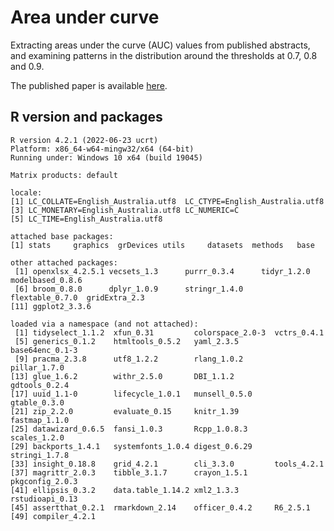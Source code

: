 # Area under curve

Extracting areas under the curve (AUC) values from published abstracts, and examining patterns in the distribution around the thresholds at 0.7, 0.8 and 0.9.

The published paper is available [here](https://bmcmedicine.biomedcentral.com/articles/10.1186/s12916-023-03048-6).

## R version and packages

```
R version 4.2.1 (2022-06-23 ucrt)
Platform: x86_64-w64-mingw32/x64 (64-bit)
Running under: Windows 10 x64 (build 19045)

Matrix products: default

locale:
[1] LC_COLLATE=English_Australia.utf8  LC_CTYPE=English_Australia.utf8   
[3] LC_MONETARY=English_Australia.utf8 LC_NUMERIC=C                      
[5] LC_TIME=English_Australia.utf8    

attached base packages:
[1] stats     graphics  grDevices utils     datasets  methods   base     

other attached packages:
 [1] openxlsx_4.2.5.1 vecsets_1.3      purrr_0.3.4      tidyr_1.2.0      modelbased_0.8.6
 [6] broom_0.8.0      dplyr_1.0.9      stringr_1.4.0    flextable_0.7.0  gridExtra_2.3   
[11] ggplot2_3.3.6   

loaded via a namespace (and not attached):
 [1] tidyselect_1.1.2  xfun_0.31         colorspace_2.0-3  vctrs_0.4.1      
 [5] generics_0.1.2    htmltools_0.5.2   yaml_2.3.5        base64enc_0.1-3  
 [9] pracma_2.3.8      utf8_1.2.2        rlang_1.0.2       pillar_1.7.0     
[13] glue_1.6.2        withr_2.5.0       DBI_1.1.2         gdtools_0.2.4    
[17] uuid_1.1-0        lifecycle_1.0.1   munsell_0.5.0     gtable_0.3.0     
[21] zip_2.2.0         evaluate_0.15     knitr_1.39        fastmap_1.1.0    
[25] datawizard_0.6.5  fansi_1.0.3       Rcpp_1.0.8.3      scales_1.2.0     
[29] backports_1.4.1   systemfonts_1.0.4 digest_0.6.29     stringi_1.7.8    
[33] insight_0.18.8    grid_4.2.1        cli_3.3.0         tools_4.2.1      
[37] magrittr_2.0.3    tibble_3.1.7      crayon_1.5.1      pkgconfig_2.0.3  
[41] ellipsis_0.3.2    data.table_1.14.2 xml2_1.3.3        rstudioapi_0.13  
[45] assertthat_0.2.1  rmarkdown_2.14    officer_0.4.2     R6_2.5.1         
[49] compiler_4.2.1  
```
